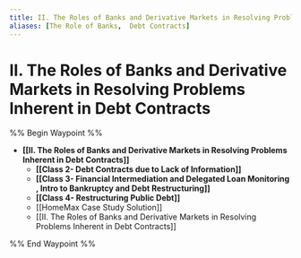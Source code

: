 ```yaml
---
title: II. The Roles of Banks and Derivative Markets in Resolving Problems Inherent in Debt Contracts
aliases: [The Role of Banks,  Debt Contracts]
---
```


# II. The Roles of Banks and Derivative Markets in Resolving Problems Inherent in Debt Contracts

%% Begin Waypoint %%
- **[[II. The Roles of Banks and Derivative Markets in Resolving Problems Inherent in Debt Contracts]]**
	- **[[Class 2- Debt Contracts due to Lack of Information]]**
	- **[[Class 3- Financial Intermediation and Delegated Loan Monitoring ,  Intro to Bankruptcy and Debt Restructuring]]**
	- **[[Class 4- Restructuring Public Debt]]**
	- [[HomeMax Case Study Solution]]
	- [[II. The Roles of Banks and Derivative Markets in Resolving Problems Inherent in Debt Contracts]]

%% End Waypoint %%